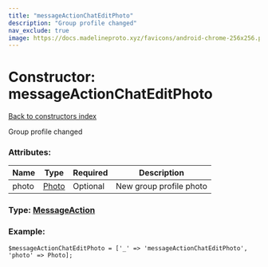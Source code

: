 ```yaml
---
title: "messageActionChatEditPhoto"
description: "Group profile changed"
nav_exclude: true
image: https://docs.madelineproto.xyz/favicons/android-chrome-256x256.png
---
```

# Constructor: messageActionChatEditPhoto  
[Back to constructors index](/API_docs/constructors/index.html)



Group profile changed

### Attributes:

| Name     |    Type       | Required | Description |
|----------|---------------|----------|-------------|
|photo|[Photo](/API_docs/types/Photo.html) | Optional|New group profile photo|



### Type: [MessageAction](/API_docs/types/MessageAction.html)


### Example:

```
$messageActionChatEditPhoto = ['_' => 'messageActionChatEditPhoto', 'photo' => Photo];
```  

